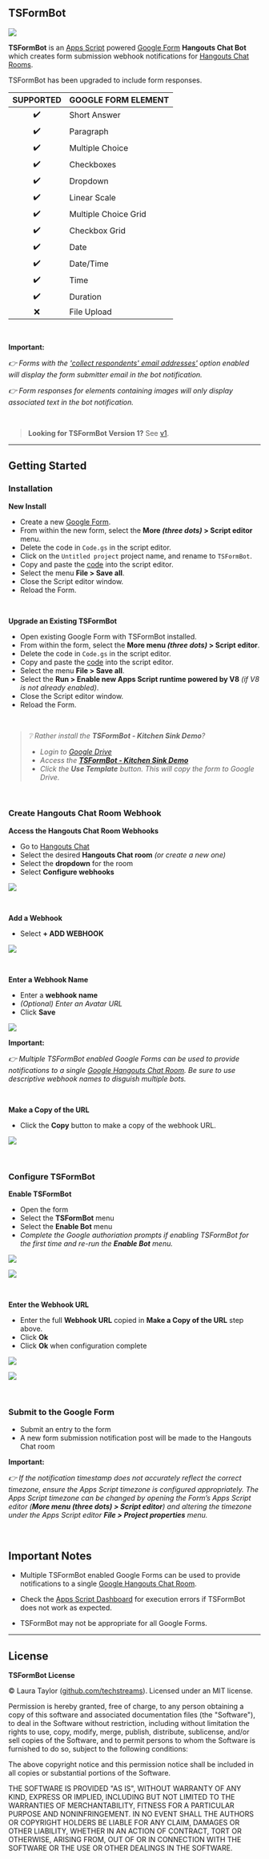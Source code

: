 ## TSFormBot

![](img/tsformbot.jpg)

**TSFormBot** is an [Apps Script](https://www.google.com/script/start/) powered [Google Form](https://www.google.com/forms/about/) **Hangouts Chat Bot** which creates form submission webhook notifications for [Hangouts Chat Rooms](https://gsuite.google.com/products/chat/).

TSFormBot has been upgraded to include form responses.

| SUPPORTED | GOOGLE FORM ELEMENT |
| :-------: | :----------------- |
| :heavy_check_mark: | Short Answer |
| :heavy_check_mark: | Paragraph |
| :heavy_check_mark: | Multiple Choice |
| :heavy_check_mark: | Checkboxes |
| :heavy_check_mark: | Dropdown |
| :heavy_check_mark: | Linear Scale |
| :heavy_check_mark: | Multiple Choice Grid |
| :heavy_check_mark: | Checkbox Grid |
| :heavy_check_mark: | Date |
| :heavy_check_mark: | Date/Time |
| :heavy_check_mark: | Time |
| :heavy_check_mark: | Duration |
| :x: | File Upload |

<br>

**Important:**

*:point_right: Forms with the ['collect respondents' email addresses'](https://support.google.com/docs/answer/139706) option enabled will display the form submitter email in the bot notification.*

*:point_right: Form responses for elements containing images will only display associated text in the bot notification.*

<br>

> **Looking for TSFormBot Version 1?**  See [v1](https://github.com/techstreams/TSFormBot/tree/v1).


---

## Getting Started

### Installation

**New Install**

* Create a new [Google Form](form.new).
* From within the new form, select the **More _(three dots)_ > Script editor** menu. 
* Delete the code in `Code.gs` in the script editor.
* Click on the `Untitled project` project name, and rename to `TSFormBot`.
* Copy and paste the [code](Code.gs) into the script editor.
* Select the menu **File > Save all**.
* Close the Script editor window.
* Reload the Form.

<br>

**Upgrade an Existing TSFormBot**

* Open existing Google Form with TSFormBot installed.
* From within the form, select the **More menu _(three dots)_ > Script editor**. 
* Delete the code in `Code.gs` in the script editor.
* Copy and paste the [code](Code.gs) into the script editor.
* Select the menu **File > Save all**.
* Select the **Run > Enable new Apps Script runtime powered by V8** *(if V8 is not already enabled)*.
* Close the Script editor window.
* Reload the Form.

<br>


> *:grey_question: Rather install the __TSFormBot - Kitchen Sink Demo__?*
> * *Login to [Google Drive](https://drive.google.com/)*
> * *Access the __[TSFormBot - Kitchen Sink Demo](https://techstreams.page.link/TSFormBotSinkDemo)__*
> * *Click the __Use Template__ button. This will copy the form to Google Drive.*

<br>


### Create Hangouts Chat Room Webhook

**Access the Hangouts Chat Room Webhooks**

* Go to [Hangouts Chat](https://chat.google.com)
* Select the desired **Hangouts Chat room** *(or create a new one)*
* Select the **dropdown** for the room
* Select **Configure webhooks**

![](img/step2.png)

<br>

**Add a Webhook**

* Select **+ ADD WEBHOOK**

![](img/step3.png)

<br>

**Enter a Webhook Name**

* Enter a **webhook name**
* *(Optional) Enter an Avatar URL*
* Click **Save**

![](img/step4.png)

**Important:**

*:point_right: Multiple TSFormBot enabled Google Forms can be used to provide notifications to a single [Google Hangouts Chat Room](https://gsuite.google.com/products/chat/).  Be sure to use descriptive webhook names to disguish multiple bots.*

<br>

**Make a Copy of the URL**

* Click the **Copy** button to make a copy of the webhook URL.

![](img/step5.png)


<br>

### Configure TSFormBot

**Enable TSFormBot**

* Open the form
* Select the **TSFormBot** menu
* Select the **Enable Bot** menu
* *Complete the Google authoriation prompts if enabling TSFormBot for the first time and re-run the __Enable Bot__ menu.*

![](img/step6.png)

![](img/step7.png)

<br>

**Enter the Webhook URL**

* Enter the full **Webhook URL** copied in **Make a Copy of the URL** step above.
* Click **Ok**
* Click **Ok** when configuration complete

![](img/step9-1.png)

![](img/step9-2.png)

<br>


### Submit to the Google Form

* Submit an entry to the form
* A new form submission notification post will be made to the Hangouts Chat room

**Important:**

*:point_right: If the notification timestamp does not accurately reflect the correct timezone, ensure the Apps Script timezone is configured appropriately. The Apps Script timezone can be changed by opening the Form’s Apps Script editor (__More menu _(three dots)_ > Script editor__) and altering the timezone under the Apps Script editor __File > Project properties__ menu.*


<br>


## Important Notes

* Multiple TSFormBot enabled Google Forms can be used to provide notifications to a single [Google Hangouts Chat Room](https://gsuite.google.com/products/chat/).

* Check the [Apps Script Dashboard](https://script.google.com) for execution errors if TSFormBot does not work as expected.

* TSFormBot may not be appropriate for all Google Forms.

---

## License

**TSFormBot License**

© Laura Taylor ([github.com/techstreams](https://github.com/techstreams)). Licensed under an MIT license.

Permission is hereby granted, free of charge, to any person obtaining a copy of this software and associated documentation files (the "Software"), to deal in the Software without restriction, including without limitation the rights to use, copy, modify, merge, publish, distribute, sublicense, and/or sell copies of the Software, and to permit persons to whom the Software is furnished to do so, subject to the following conditions:

The above copyright notice and this permission notice shall be included in all copies or substantial portions of the Software.

THE SOFTWARE IS PROVIDED "AS IS", WITHOUT WARRANTY OF ANY KIND, EXPRESS OR IMPLIED, INCLUDING BUT NOT LIMITED TO THE WARRANTIES OF MERCHANTABILITY, FITNESS FOR A PARTICULAR PURPOSE AND NONINFRINGEMENT. IN NO EVENT SHALL THE AUTHORS OR COPYRIGHT HOLDERS BE LIABLE FOR ANY CLAIM, DAMAGES OR OTHER LIABILITY, WHETHER IN AN ACTION OF CONTRACT, TORT OR OTHERWISE, ARISING FROM, OUT OF OR IN CONNECTION WITH THE SOFTWARE OR THE USE OR OTHER DEALINGS IN THE SOFTWARE.
